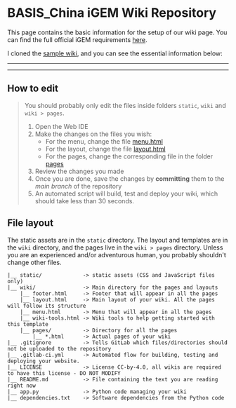 # BASIS_China iGEM Wiki Repository

This page contains the basic information for the setup of our wiki page. You can find the full official iGEM requirements [here](https://competition.igem.org/deliverables/team-wiki). 

I cloned the [sample wiki](https://gitlab.igem.org/2022/example), and you can see the essential information below:

***
***

## How to edit

> You should probably only edit the files inside folders `static`, `wiki` and `wiki > pages`.
> 1. Open the Web IDE
> 2. Make the changes on the files you wish:
>     * For the menu, change the file [menu.html](wiki/menu.html)
>     * For the layout, change the file [layout.html](wiki/layout.html)
>     * For the pages, change the corresponding file in the folder [pages](wiki/pages)
> 3. Review the changes you made
> 4. Once you are done, save the changes by **committing** them to the *main branch* of the repository
> 5. An automated script will build, test and deploy your wiki, which should take less than 30 seconds.

## File layout

The static assets are in the `static` directory. The layout and templates are in the `wiki` directory, and the pages live in the `wiki > pages` directory. Unless you are an experienced and/or adventurous human, you probably shouldn't change other files.

    |__ static/             -> static assets (CSS and JavaScript files only)
    |__ wiki/               -> Main directory for the pages and layouts
        |__ footer.html     -> Footer that will appear in all the pages
        |__ layout.html     -> Main layout of your wiki. All the pages will follow its structure
        |__ menu.html       -> Menu that will appear in all the pages
        |__ wiki-tools.html -> Wiki tools to help getting started with this template
        |__ pages/          -> Directory for all the pages
            |__ *.html      -> Actual pages of your wiki
    |__ .gitignore          -> Tells GitLab which files/directories should not be uploaded to the repository
    |__ .gitlab-ci.yml      -> Automated flow for building, testing and deploying your website.
    |__ LICENSE             -> License CC-by-4.0, all wikis are required to have this license - DO NOT MODIFY
    |__ README.md           -> File containing the text you are reading right now
    |__ app.py              -> Python code managing your wiki
    |__ dependencies.txt    -> Software dependencies from the Python code

